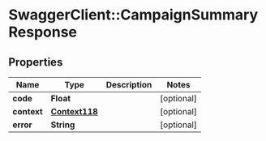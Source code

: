 # SwaggerClient::CampaignSummaryResponse

## Properties
Name | Type | Description | Notes
------------ | ------------- | ------------- | -------------
**code** | **Float** |  | [optional] 
**context** | [**Context118**](Context118.md) |  | [optional] 
**error** | **String** |  | [optional] 


